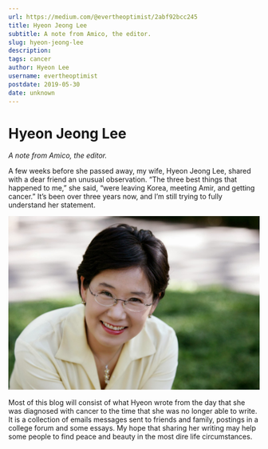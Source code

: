 ```yaml
---
url: https://medium.com/@evertheoptimist/2abf92bcc245
title: Hyeon Jeong Lee
subtitle: A note from Amico, the editor.
slug: hyeon-jeong-lee
description: 
tags: cancer
author: Hyeon Lee
username: evertheoptimist
postdate: 2019-05-30
date: unknown
---
```


# Hyeon Jeong Lee

*A note from Amico, the editor.*

A few weeks before she passed away, my wife, Hyeon Jeong Lee, shared with a dear friend an unusual observation. “The three best things that happened to me,” she said, “were leaving Korea, meeting Amir, and getting cancer.” It’s been over three years now, and I’m still trying to fully understand her statement.

![Seoul 2004](./assets/1*fdJOZHnb7dOKD-rsK9K9DA.png)

Most of this blog will consist of what Hyeon wrote from the day that she was diagnosed with cancer to the time that she was no longer able to write. It is a collection of emails messages sent to friends and family, postings in a college forum and some essays. My hope that sharing her writing may help some people to find peace and beauty in the most dire life circumstances.


